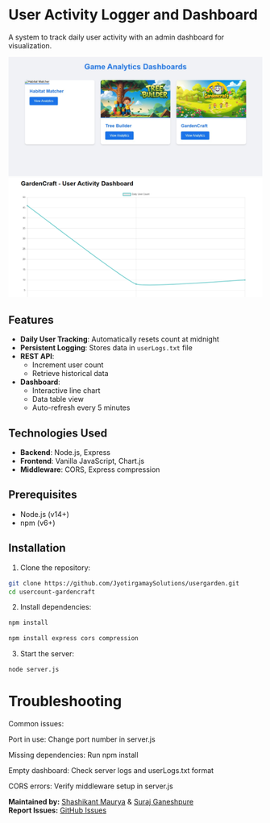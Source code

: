 # User Activity Logger and Dashboard

A system to track daily user activity with an admin dashboard for visualization.

![Demo](public/game-images/Dashboard.jpg?text=Dashboard+Preview)<br>
![Demo](public/game-images/UserActivityDashboard.jpg?text=Dashboard+Preview) 

## Features

- **Daily User Tracking**: Automatically resets count at midnight
- **Persistent Logging**: Stores data in `userLogs.txt` file
- **REST API**: 
  - Increment user count
  - Retrieve historical data
- **Dashboard**:
  - Interactive line chart
  - Data table view
  - Auto-refresh every 5 minutes

## Technologies Used

- **Backend**: Node.js, Express
- **Frontend**: Vanilla JavaScript, Chart.js
- **Middleware**: CORS, Express compression

## Prerequisites

- Node.js (v14+)
- npm (v6+)

## Installation

1. Clone the repository:
```bash
git clone https://github.com/JyotirgamaySolutions/usergarden.git
cd usercount-gardencraft
```
2. Install dependencies:
```bash
npm install
```
```bash
npm install express cors compression
```
3. Start the server:
```
node server.js
```

<h1>Troubleshooting</h1>
Common issues:

<p>Port in use: Change port number in server.js</p>
<p>Missing dependencies: Run npm install</p>
<p>Empty dashboard: Check server logs and userLogs.txt format</p>
<p>CORS errors: Verify middleware setup in server.js</p>

**Maintained by:** [Shashikant Maurya](https://github.com/shashikant190) & [Suraj Ganeshpure](https://github.com/surajadmin)  
**Report Issues:** [GitHub Issues](https://github.com/shashikant190/usercount-gardencraft/issues)
